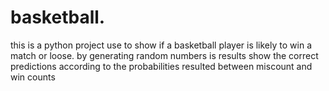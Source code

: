 # basketball.
this is a python project use to show if a basketball player is likely to win a match or loose. by generating random numbers is results show the correct predictions according to the probabilities resulted between miscount and win counts
